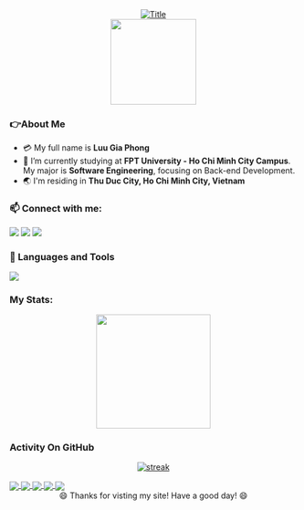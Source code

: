 <div align="center">
  <a href="https://git.io/typing-svg"><img src="https://readme-typing-svg.herokuapp.com?font=Signika&size=40&pause=1000&color=72FFE7&center=true&vCenter=true&width=1000&lines=WELCOME+TO+MY+SITE%2C+I'M+PHONG.;I+GOT+EVERYTHING+ABOUT+MYSELF+RIGHT+HERE!!;CHECK+IT+OUT!!!" alt="Title"></a>
</div>
<div id="header" align="center">
  <img src="https://r7q6w9z6.rocketcdn.me/career/wp-content/uploads/2020/03/hello.gif" width="150"/>
</div>

### 👉About Me
- 💳 My full name is **Luu Gia Phong**
- 🏫 I’m currently studying at **FPT University - Ho Chi Minh City Campus**. My major is **Software Engineering**, focusing on Back-end Development.
- 🌏 I'm residing in **Thu Duc City, Ho Chi Minh City, Vietnam**

### 📫 Connect with me:
<!--[![LinkedIn](https://upload.wikimedia.org/wikipedia/commons/c/ca/LinkedIn_logo_initials.png)](https://www.linkedin.com/in/phongluuu/)-->
<p align="left">
  <a href="https://www.linkedin.com/in/phongluuu/"><img src="https://skillicons.dev/icons?i=linkedin"></a>
  <a href="https://github.com/phonggluu"><img src="https://skillicons.dev/icons?i=github"></a>
  <a href="https://mail.google.com/mail/u/0/#inbox?compose=GTvVlcSKhbkWbnmVRQxPFHWpNgdHtzgBClmPKBhzsjTgMskbdlmcftNQhccrxtcnvtmvBqzXQFcQZ"><img src="https://skillicons.dev/icons?i=gmail"></a>
</p>

### 🔭 Languages and Tools
<p align="left"> <a href="https://github.com/phonggluu"><img src="https://skillicons.dev/icons?i=html,css,js,java,cs,dotnet,github,gradle,postgres,visualstudio,vscode,unity,postman,docker,stackoverflow"> </a> </p>

### My Stats:
<p align="center">
<img height="200px" src="https://github-readme-stats.vercel.app/api?username=PhonggLuu&hide_border=true&show_icons=true&count_private=true&theme=gruvbox&bg_color=151515">
</p>

### Activity On GitHub

<p align="center">
  <a href="https://github.com/Thinkright20">      
<img title="stats" alt="streak" src="https://github-readme-streak-stats.herokuapp.com/?user=PhonggLuu&theme=dark&hide_border=true&stroke=f53b3b"/>
</a> 
</p>

<a href="https://github.com/PhonggLuu/BirdFarmShop">
  <!-- Change the `github-readme-stats.anuraghazra1.vercel.app` to `github-readme-stats.vercel.app`  -->
  <img align="center" src="https://github-readme-stats.anuraghazra1.vercel.app/api/pin/?username=phonggluu&repo=BirdFarmShop&theme=highcontrast" />
</a>    
<a href="https://github.com/PhonggLuu/RunningRace">
  <!-- Change the `github-readme-stats.anuraghazra1.vercel.app` to `github-readme-stats.vercel.app`  -->
  <img align="center" src="https://github-readme-stats.anuraghazra1.vercel.app/api/pin/?username=phonggluu&repo=RunningRace&theme=cobalt" />
</a>

<a href="https://github.com/PhonggLuu/FlowerReview">
  <!-- Change the `github-readme-stats.anuraghazra1.vercel.app` to `github-readme-stats.vercel.app`  -->
  <img align="center" src="https://github-readme-stats.anuraghazra1.vercel.app/api/pin/?username=phonggluu&repo=FlowerReview&theme=onedark" />
</a>    
<a href="https://github.com/PhonggLuu/BadmintonCourtBooking">
  <!-- Change the `github-readme-stats.anuraghazra1.vercel.app` to `github-readme-stats.vercel.app`  -->
  <img align="center" src="https://github-readme-stats.anuraghazra1.vercel.app/api/pin/?username=phonggluu&repo=BadmintonCourtBooking&theme=dark" />
</a>

<a href="https://github.com/PhonggLuu/Microservices">
  <!-- Change the `github-readme-stats.anuraghazra1.vercel.app` to `github-readme-stats.vercel.app`  -->
  <img align="center" src="https://github-readme-stats.anuraghazra1.vercel.app/api/pin/?username=phonggluu&repo=Microservices&theme=radical" />
</a>

<div align="center">
  😄 Thanks for visting my site! Have a good day! 😄 <br/>
</div>
